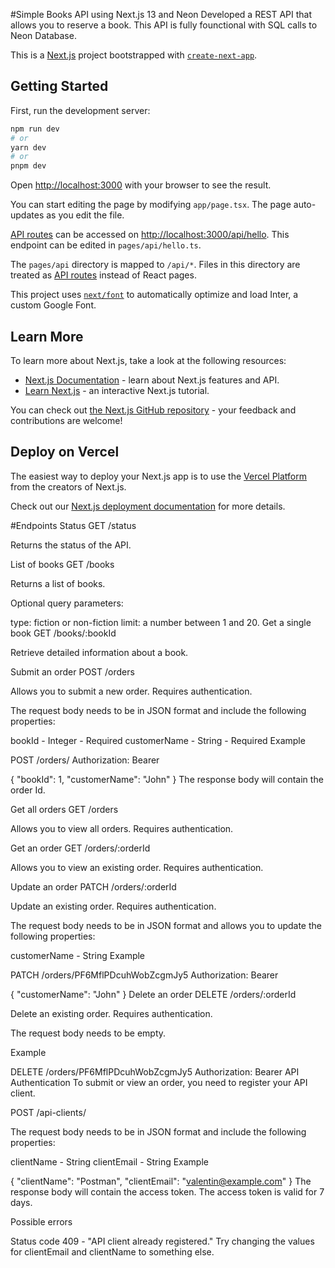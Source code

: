 #Simple Books API using Next.js 13 and Neon
Developed a REST API that allows you to reserve a book. This API is fully founctional with SQL calls to Neon Database.

This is a [Next.js](https://nextjs.org/) project bootstrapped with [`create-next-app`](https://github.com/vercel/next.js/tree/canary/packages/create-next-app).

## Getting Started

First, run the development server:

```bash
npm run dev
# or
yarn dev
# or
pnpm dev
```

Open [http://localhost:3000](http://localhost:3000) with your browser to see the result.

You can start editing the page by modifying `app/page.tsx`. The page auto-updates as you edit the file.

[API routes](https://nextjs.org/docs/api-routes/introduction) can be accessed on [http://localhost:3000/api/hello](http://localhost:3000/api/hello). This endpoint can be edited in `pages/api/hello.ts`.

The `pages/api` directory is mapped to `/api/*`. Files in this directory are treated as [API routes](https://nextjs.org/docs/api-routes/introduction) instead of React pages.

This project uses [`next/font`](https://nextjs.org/docs/basic-features/font-optimization) to automatically optimize and load Inter, a custom Google Font.

## Learn More

To learn more about Next.js, take a look at the following resources:

- [Next.js Documentation](https://nextjs.org/docs) - learn about Next.js features and API.
- [Learn Next.js](https://nextjs.org/learn) - an interactive Next.js tutorial.

You can check out [the Next.js GitHub repository](https://github.com/vercel/next.js/) - your feedback and contributions are welcome!

## Deploy on Vercel

The easiest way to deploy your Next.js app is to use the [Vercel Platform](https://vercel.com/new?utm_medium=default-template&filter=next.js&utm_source=create-next-app&utm_campaign=create-next-app-readme) from the creators of Next.js.

Check out our [Next.js deployment documentation](https://nextjs.org/docs/deployment) for more details.

#Endpoints
Status
GET /status

Returns the status of the API.

List of books
GET /books

Returns a list of books.

Optional query parameters:

type: fiction or non-fiction
limit: a number between 1 and 20.
Get a single book
GET /books/:bookId

Retrieve detailed information about a book.

Submit an order
POST /orders

Allows you to submit a new order. Requires authentication.

The request body needs to be in JSON format and include the following properties:

bookId - Integer - Required
customerName - String - Required
Example

POST /orders/
Authorization: Bearer <YOUR TOKEN>

{
  "bookId": 1,
  "customerName": "John"
}
The response body will contain the order Id.

Get all orders
GET /orders

Allows you to view all orders. Requires authentication.

Get an order
GET /orders/:orderId

Allows you to view an existing order. Requires authentication.

Update an order
PATCH /orders/:orderId

Update an existing order. Requires authentication.

The request body needs to be in JSON format and allows you to update the following properties:

customerName - String
Example

PATCH /orders/PF6MflPDcuhWobZcgmJy5
Authorization: Bearer <YOUR TOKEN>

{
  "customerName": "John"
}
Delete an order
DELETE /orders/:orderId

Delete an existing order. Requires authentication.

The request body needs to be empty.

Example

DELETE /orders/PF6MflPDcuhWobZcgmJy5
Authorization: Bearer <YOUR TOKEN>
API Authentication
To submit or view an order, you need to register your API client.

POST /api-clients/

The request body needs to be in JSON format and include the following properties:

clientName - String
clientEmail - String
Example

{
   "clientName": "Postman",
   "clientEmail": "valentin@example.com"
}
The response body will contain the access token. The access token is valid for 7 days.

Possible errors

Status code 409 - "API client already registered." Try changing the values for clientEmail and clientName to something else.
